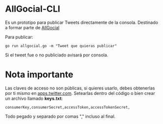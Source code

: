 # AllGocial-CLI

Es un prototipo para publicar Tweets directamente de la consola. Destinado a formar parte de [AllGocial](https://allgocial.now.sh)

Para publicar:
```
go run allgocial.go -m "Tweet que quieras publicar"
```

Si el tweet fue o no publiciado avisará por consola.


# Nota importante

Las claves de acceso no son públicas, si quieres usarlo, debes obtenerlas por ti mismo en [apps.twitter.com](https://apps.twitter.com). Setearlas dentro del código o bien crear un archivo llamado **keys.txt**:

```
consumerKey,consumerSecret,accessToken,accessTokenSecret,
```

Todo pegado y separado por comas "," incluso al final.
